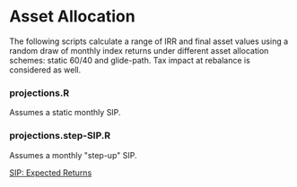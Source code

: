 # Asset Allocation
The following scripts calculate a range of IRR and final asset values using a random draw of monthly index returns under different asset allocation schemes: static 60/40 and glide-path. Tax impact at rebalance is considered as well.

### projections.R
Assumes a static monthly SIP.

### projections.step-SIP.R
Assumes a monthly "step-up" SIP.


[SIP: Expected Returns](https://stockviz.biz/2018/11/26/sip-expected-returns/)
